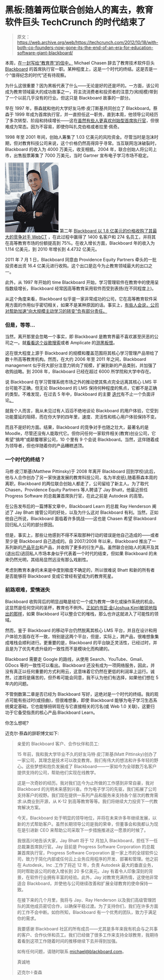 # 黑板:随着两位联合创始人的离去，教育软件巨头 TechCrunch 的时代结束了

> 原文：<https://web.archive.org/web/https://techcrunch.com/2012/10/18/with-both-co-founders-now-gone-its-the-end-of-an-era-for-education-software-giant-blackboard/>

本周，[在一封写给“教育界”的信中，](https://web.archive.org/web/20221005122030/http://blog.blackboard.com/company/featured/an-open-letter-to-the-education-community/) Michael Chasen 辞去了教育技术软件巨头 [Blackboard](https://web.archive.org/web/20221005122030/http://www.blackboard.com/) 的首席执行官一职。某种程度上，这是一个时代的终结。这是否是一个“值得纪念的时代”还有待观察。

为什么这很重要？因为黑板代表了什么——无论是好的还是坏的。一方面，该公司成为教育领域最大的成功故事之一，将主流消费者和投资者的注意力(和规模)带到了一个以前几乎没有的行业。但这只是 Blackboard 故事的一部分。

早在 1997 年，蔡森就和他的大学好友马修·皮汀斯基共同创立了 Blackboard。蔡森于 1999 年成为首席执行官，并一直担任这一职务，直到本周，他领导公司经历了多次转型、阶段和持续增长——这在[虽然有些人更喜欢创始型首席执行官](https://web.archive.org/web/20221005122030/http://bhorowitz.com/2010/04/28/why-we-prefer-founding-ceos/)，但很难成为常态。因为不容易，即使你叫扎克伯格或者拉里·佩奇。

1998 年至 2001 年间，创始人筹集了 1.03 亿美元的风险资金。尽管当时是泡沫时期，但对教育科技公司来说，这个价格仍然高得异乎寻常。当互联网泡沫破裂时，Blackboard 的收入为 4000 万美元，收支相抵。2004 年，联合创始人将公司上市，出售股票筹集了 7000 万美元，当时 Gartner 宣布电子学习市场不稳定。

[![](img/3ac75647fc5bf297cdf19b7190f04946.png "chasen")](https://web.archive.org/web/20221005122030/https://beta.techcrunch.com/wp-content/uploads/2012/10/chasen.jpeg) 第二年 [Blackboard 以 1.8 亿美元的价格收购了其最大的竞争对手 WebCT](https://web.archive.org/web/20221005122030/http://www.bizjournals.com/washington/stories/2005/10/10/daily20.html) ，在此过程中赢得了 1400 名客户和 274 名员工，并将其在高等教育市场的份额提高到 75%。在收入增长方面，Blackboard 年的收入为 1.114 亿美元，到 2010 年增长到 4.4732 亿美元。

2011 年 7 月 1 日，Blackboard 同意由 Providence Equity Partners 牵头的一批投资者出资 16.4 亿美元进行收购。这个出口是迄今为止教育领域最大的出口之一。

此外，从 1997 年开始的 time Blackboard 开始，学习管理软件在教育中的使用呈指数级增长，Blackboard 经常因高等教育采用软件而受到表扬(在不同程度上)。

从这个角度来看，Blackboard 似乎是一家非常成功的公司，它在高等教育软件采用方面的作用似乎密切相关，如果不是某种原因的话。事实上，[有些人会说，公司对帮助加速“向大规模主动学习的转变”负有部分责任。](https://web.archive.org/web/20221005122030/http://www.insidehighered.com/blogs/technology-and-learning/advice-blackboards-next-ceo)

### 但是，等等…

当然，离开那里会忽略一个事实，即 Blackboard 是教育界最不喜欢甚至厌恶的公司之一。就[看看这个谷歌搜索](https://web.archive.org/web/20221005122030/https://www.google.com/search?hl=en&source=hp&q=blackboard+sucks&aq=0sD&aqi=m-sD1&aql=&oq=lackboard+sucks)或者 Amplicate 的[测黑板恨](https://web.archive.org/web/20221005122030/http://amplicate.com/hate/blackboard)。

这在很大程度上源于 Blackboard 的规模和覆盖范围将其核心学习管理产品带给了数十所高等教育机构。然而，在大约 2006 年至 2011 年之间，Blackboard management 似乎将大部分注意力转向了规模，扩展到新的产品类别，并加强了收购战略。到 2008 年，Blackboard 已经在超过 6000 所学院和大学中存在。

说 Blackboard 在学习管理系统市场之外的推动使其焦点完全远离其核心 LMS 平台可能不正确，但无论 Blackboard 的 LMS 保持何种程度的焦点，它都不是正确的类型。不难发现，在过去 5 年中，Blackboard 的主要 [迭代](https://web.archive.org/web/20221005122030/http://voxygen.net/2010/10/10-reasons-why-blackboard-learn-sucks/)有不止一个负面评论[。](https://web.archive.org/web/20221005122030/http://www.hackcollege.com/blog/2009/10/19/the-problem-with-blackboard-9.html)

就我个人而言，我从未见过有人滔滔不绝地谈论 Blackboard 的用户体验，它受到功能蔓延的阻碍，而在你大学的四年里，速度、灵活性和核心用户体验保持不变。

而且不是好的方面。结果，Blackboard 的竞争对手也随之壮大，最著名的是 Moodle，尽管还没有人能取代它。但你问任何一家软件相关(教育)创业公司，它希望“搞垮”或颠覆哪家公司，10 个里有 9 个会说 Blackboard。当然，这伴随着成为领导者，但也伴随着你的产品糟糕透顶。

### 一个时代的终结？

马修·皮汀斯基(Matthew Pittinsky)于 2008 年离开 Blackboard 回到学校(此后，他与人合作创办了另一家快速发展的教育科技公司，名为羊皮纸),随着蔡森本周的离职，Blackboard 的两位联合创始人都走了，公司留给了新主人。为了取代 Chasen，Providence Equity Partners 等人聘请了 Jay Bhatt，他最近担任 Progress Software 的总裁兼首席执行官，在此之前是 Autodesk 的高管。

在公告发布后的一篇博客文章中，Blackboard Learn 的总裁 Ray Henderson 阐述了 Jay Bhatt 接管公司的好处，以及为什么这对 Blackboard 有利。当然，正如他自己所说，Blackboard 面临着许多挑战——这也是 Chasen 希望 Blackboard 回归私人公司的部分原因。

但是，事实上，那些让他感到不得不采取那种行动的错误是他自己造成的——或者至少是 Blackboard 自己造成的。自 2007/2008 年以来，Blackboard 推出了一系列新的[产品平台](https://web.archive.org/web/20221005122030/http://en.wikipedia.org/wiki/Blackboard_Inc.#Product_platforms)和产品，并收购了更多的衍生产品。虽然联合创始人的离开及其(退出后)逃回私人市场本身似乎代表着一个时代的结束，但如果 Blackboard 的未来仍然光明，其结局显然远没有那么戏剧性。

考虑到教育本身的未来是中度到极度不确定的，所以很难说 Bhatt 和新的所有者是否能够将 Blackboard 变成它曾经有望成为的教育死星。

### 前路艰难，爱情迷失

Blackboard 收购背后的明显战略是给它一个成为教育一体化或操作系统的机会。这显然是任何空间的圣杯，教育也不例外。[正如约书亚·金(Joshua Kim)敏锐地指出的那样](Joshua%20Kim)，如果 Blackboard 可以整合它的堆栈，那么也许这就进入了可能性的领域。

然而，鉴于 Blackboard 的移动平台仍然脱离其核心 LMS 平台，并且在设计和用户体验方面存在不一致，特别是这两个平台，但是，实际上，跨产品，很难想象集成堆栈会顺利进行。更重要的是，Blackboard 的平台缺乏灵活性，已经过时，并且是为了优先考虑升级的一致性而不是模块化而构建的。

Blackboard 需要走 Google 的路线，从使用 Search、YouTube、Gmail、GDocs 等的一致性可以看出。Blackboard 还没有成为一项网络服务，因此，并没有真正以任何重要的方式利用云，这意味着它仍然在更低的利润率上运行。诚然，过渡将是痛苦的，但乔希可能会同意，我不认为他们有选择，如果他们想在 5 年内的问题。

不管倒数第二章是否已经为 Blackboard 写好，这绝对是一个时代的终结。我的观点可能有些过时(或扭曲)，但很难想象，即使 Blackboard 能够为电子学习生态系统奠定基础，它也能够扭转现在与它直接相关的污名(或 Web 1.0 关联)，这要归功于它备受指责的核心产品:Blackboard Learn。

你怎么想呢?

迈克尔·蔡森的辞职博文如下:

> 亲爱的 Blackboard 客户、合作伙伴和员工:
> 
> 15 年前，我和我大学毕业不久的好友马特·皮汀斯基(Matt Pittinsky)创办了一家公司，其理念是技术可以改变教育。我们有伟大的想法和许多年轻的野心。这些梦想和抱负发展成了 Blackboard——一家如今为全球数万名客户提供支持的公司，帮助他们实现在线教学。
> 
> 这是一次奇妙的经历。我对我们迄今为止所做的工作感到非常自豪，我对 Blackboard 的光明未来感到兴奋。作为电子学习的先驱，我们拓展了公司支持客户的视野。我们现在提供一系列产品和服务来支持各个层次的教育需求:从商业到开源，从 K-12 到高等教育等等。我们将继续大力投资下一代教育解决方案。
> 
> 今天，Blackboard 处于明显的领导地位，并将在未来许多年继续发展，以新的方式帮助客户。虽然长期领导公司是我的荣幸，但董事会和我都认为现在是引进新 CEO 来帮助公司采取下一步措施推进这一愿景的时候了。
> 
> 我很高兴地告诉大家，Jay Bhatt 将于 12 月加入 Blackboard，担任下一任总裁兼首席执行官。Jay 目前是 Progress Software Corporation 的总裁兼首席执行官，Progress Software Corporation 是一家上市的全球软件公司，致力于简化内部或任何云上业务应用程序的开发、部署和管理。他之前在 Autodesk，Inc .工作了将近 12 年，负责 Autodesk 最大的垂直业务，同时帮助该公司的收入增长到 20 多亿美元。Jay 有着令人印象深刻的背景，在软件行业拥有丰富的经验。此外，Jay 对教育充满热情，这使他非常适合 Blackboard，并使他与公司继续改善和扩展全球教育的使命保持一致。
> 
> 在接下来的几个月里，我将与 Jay、Ray Henderson 以及我们高级管理团队的其他成员密切合作，以确保平稳过渡。为了支持你们，我们在许多方面的工作不会中断。如你所知，Blackboard 有一个优秀的团队，致力于满足你的需求。
> 
> 我要感谢 Blackboard 社区的所有成员——尤其是多年来我有机会与之共事的客户、合作伙伴和员工。我们已经做了很多工作来支持全球教育，我期待着看到这项工作随着时间的推移继续下去并得到加强。
> 
> 如有任何问题，请随时联系 michael@blackboard.com。
> 
> 真诚地
> 
> 迈克尔·l·查森
